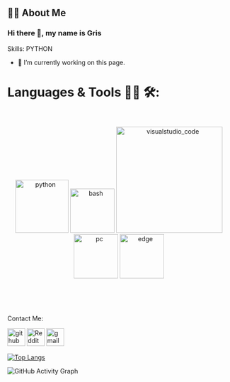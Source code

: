 <!---
Gris1109/Gris1109 is a ✨ special ✨ repository because its `README.md` (this file) appears on your GitHub profile.
You can click the Preview link to take a look at your changes.
--->


## :man_technologist: About Me

### Hi there 👋, my name is Gris


Skills: PYTHON

- 🔭 I’m currently working on this page. 

# Languages & Tools 👨‍💻 🛠:
</br>

<p align="center">
<!-- For more icons please follow  https://github.com/MikeCodesDotNET/ColoredBadges -->
<img src="https://github.com/Gris1109/Gris1109/master/assets/icons/python.png" alt="python" width="120" hight="50">
<img src="https://github.com/Gris1109/Gris1109/master/assets/icons/bash.png" alt="bash" width="100" hight="50">
<img src="https://github.com/Gris1109/Gris1109/blob/master/assets/icons/visualstudio_code.png" alt="visualstudio_code" width="240" hight="50">
</br>
<img src="https://github.com/Gris1109/Gris1109/blob/master/assets/icons/pc.png" alt="pc" width="100" hight="50">
<img src="https://github.com/Gris1109/Gris1109/blob/master/assets/icons/edge.png" alt="edge" width="100" hight="50">
</p>
</br>
</br>
</br>


Contact Me:

[<img src='https://cdn.jsdelivr.net/npm/simple-icons@3.0.1/icons/github.svg' alt='github' height='40'>](https://github.com/GRIS1109)  [<img src='https://cdn.jsdelivr.net/npm/simple-icons@3.0.1/icons/reddit.svg' alt='Reddit' height='40'>](https://www.reddit.com/user/-Gris)  [<img src='https://cdn.jsdelivr.net/npm/simple-icons@3.0.1/icons/gmail.svg' alt='gmail' height='40'>](ifeanyiobiana@gmail.com)  

[![Top Langs](https://github-readme-stats.vercel.app/api/top-langs/?username=GRIS1109)](https://github.com/anuraghazra/github-readme-stats)

![GitHub Activity Graph](https://activity-graph.herokuapp.com/graph?username=GRIS1109)  
